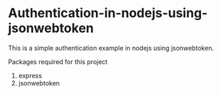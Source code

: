 # Authentication-in-nodejs-using-jsonwebtoken
This is a simple authentication example in nodejs using jsonwebtoken.

Packages required for this project
1. express
2. jsonwebtoken
